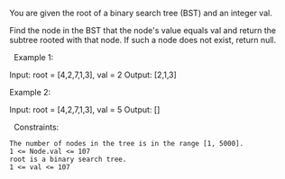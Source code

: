 You are given the root of a binary search tree (BST) and an integer val.

Find the node in the BST that the node's value equals val and return the subtree rooted with that node. If such a node does not exist, return null.

 
Example 1:

Input: root = [4,2,7,1,3], val = 2
Output: [2,1,3]


Example 2:

Input: root = [4,2,7,1,3], val = 5
Output: []


 
Constraints:


	The number of nodes in the tree is in the range [1, 5000].
	1 <= Node.val <= 107
	root is a binary search tree.
	1 <= val <= 107

